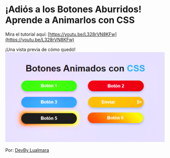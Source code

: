 # ¡Adiós a los Botones Aburridos! Aprende a Animarlos con CSS

Mira el tutorial aquí: [https://youtu.be/L328rVN8KFw](https://youtu.be/L328rVN8KFw)

¡Una vista previa de cómo quedó!  
![Vista previa](images/img1.jpg)

Por: [DevBy Lualmara](https://github.com/Lualmara-5)
